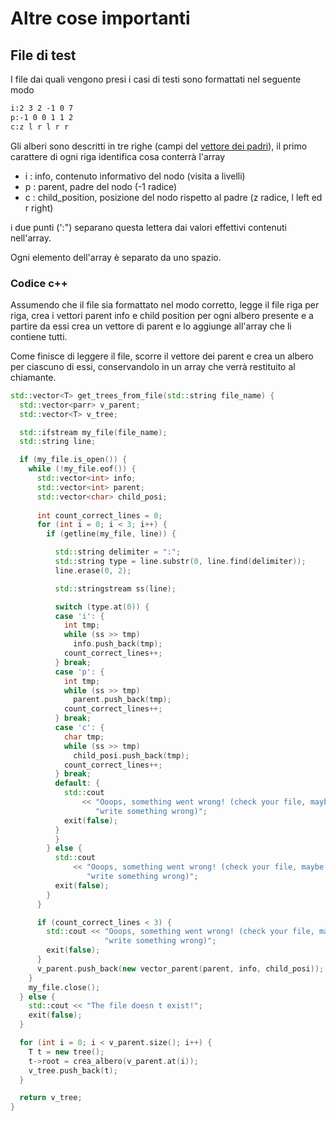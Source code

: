 # Altre cose importanti

## File di test

I file dai quali vengono presi i casi di testi sono formattati nel seguente modo

```txt
i:2 3 2 -1 0 7
p:-1 0 0 1 1 2
c:z l r l r r
```

Gli alberi sono descritti in tre righe (campi del [vettore dei padri](strutture_dati.md)), il primo carattere di ogni riga identifica cosa conterrà l'array

- i : info, contenuto informativo del nodo (visita a livelli)
- p : parent, padre del nodo (-1 radice)
- c : child_position, posizione del nodo rispetto al padre (z radice, l left ed r right)

i due punti (':") separano questa lettera dai valori effettivi contenuti nell'array.

Ogni elemento dell'array è separato da uno spazio.

### Codice c++

Assumendo che il file sia formattato nel modo corretto, legge il file riga per riga, crea i vettori parent info e child position per ogni albero presente e a partire da essi crea un vettore di parent e lo aggiunge all'array che li contiene tutti.

Come finisce di leggere il file, scorre il vettore dei parent e crea un albero per ciascuno di essi, conservandolo in un array che verrà restituito al chiamante.

```c++
std::vector<T> get_trees_from_file(std::string file_name) {
  std::vector<parr> v_parent;
  std::vector<T> v_tree;

  std::ifstream my_file(file_name);
  std::string line;

  if (my_file.is_open()) {
    while (!my_file.eof()) {
      std::vector<int> info;
      std::vector<int> parent;
      std::vector<char> child_posi;
      
      int count_correct_lines = 0;
      for (int i = 0; i < 3; i++) {
        if (getline(my_file, line)) {

          std::string delimiter = ":";
          std::string type = line.substr(0, line.find(delimiter));
          line.erase(0, 2);

          std::stringstream ss(line);

          switch (type.at(0)) {
          case 'i': {
            int tmp;
            while (ss >> tmp)
              info.push_back(tmp);
            count_correct_lines++;
          } break;
          case 'p': {
            int tmp;
            while (ss >> tmp)
              parent.push_back(tmp);
            count_correct_lines++;
          } break;
          case 'c': {
            char tmp;
            while (ss >> tmp)
              child_posi.push_back(tmp);
            count_correct_lines++;
          } break;
          default: {
            std::cout
                << "Ooops, something went wrong! (check your file, maybe you "
                   "write something wrong)";
            exit(false);
          }
          }
        } else {
          std::cout
              << "Ooops, something went wrong! (check your file, maybe you "
                 "write something wrong)";
          exit(false);
        }
      }

      if (count_correct_lines < 3) {
        std::cout << "Ooops, something went wrong! (check your file, maybe you "
                     "write something wrong)";
        exit(false);
      }
      v_parent.push_back(new vector_parent(parent, info, child_posi));
    }
    my_file.close();
  } else {
    std::cout << "The file doesn t exist!";
    exit(false);
  }

  for (int i = 0; i < v_parent.size(); i++) {
    T t = new tree();
    t->root = crea_albero(v_parent.at(i));
    v_tree.push_back(t);
  }

  return v_tree;
}
```
